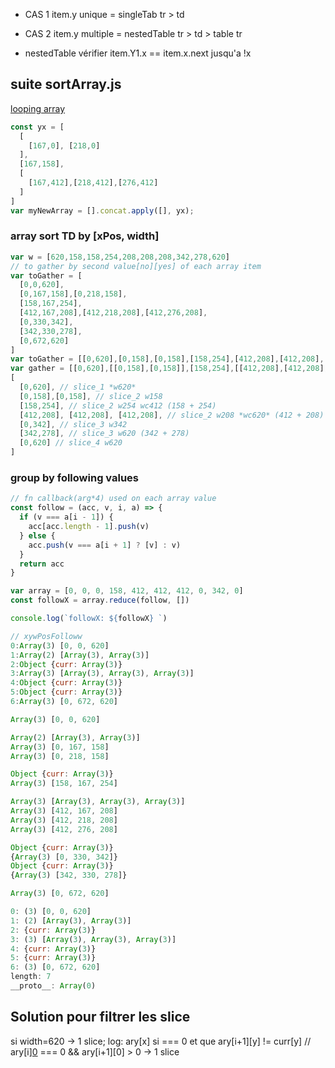 

- CAS 1 item.y unique = singleTab tr > td
- CAS 2 item.y multiple = nestedTable tr > td > table tr

- nestedTable vérifier item.Y1.x == item.x.next jusqu'a !x

## suite sortArray.js

[looping array](http://www.jstips.co/en/javascript/looping-over-arrays/)

```javascript
const yx = [
  [
    [167,0], [218,0]
  ],
  [167,158],
  [
    [167,412],[218,412],[276,412]
  ]
]
var myNewArray = [].concat.apply([], yx);

```

### array sort TD by [xPos, width]

```javascript
var w = [620,158,158,254,208,208,208,342,278,620]
// to gather by second value[no][yes] of each array item
var toGather = [
  [0,0,620],
  [0,167,158],[0,218,158],
  [158,167,254],
  [412,167,208],[412,218,208],[412,276,208],
  [0,330,342],
  [342,330,278],
  [0,672,620]
]
var toGather = [[0,620],[0,158],[0,158],[158,254],[412,208],[412,208],[412,208],[0,342],[342,278],[0,620]]
var gather = [[0,620],[[0,158],[0,158]],[158,254],[[412,208],[412,208],[412,208]],[0,342],[342,278],[0,620]]
[
  [0,620], // slice_1 *w620*
  [0,158],[0,158], // slice_2 w158
  [158,254], // slice_2 w254 wc412 (158 + 254)
  [412,208], [412,208], [412,208], // slice_2 w208 *wc620* (412 + 208)
  [0,342], // slice_3 w342
  [342,278], // slice_3 w620 (342 + 278)
  [0,620] // slice_4 w620
]

```

### group by following values

```javascript
// fn callback(arg*4) used on each array value
const follow = (acc, v, i, a) => {
  if (v === a[i - 1]) {
    acc[acc.length - 1].push(v)
  } else {
    acc.push(v === a[i + 1] ? [v] : v)
  }
  return acc
}

var array = [0, 0, 0, 158, 412, 412, 412, 0, 342, 0]
const followX = array.reduce(follow, [])

console.log(`followX: ${followX} `)

```

```javascript
// xywPosFolloww
0:Array(3) [0, 0, 620]
1:Array(2) [Array(3), Array(3)]
2:Object {curr: Array(3)}
3:Array(3) [Array(3), Array(3), Array(3)]
4:Object {curr: Array(3)}
5:Object {curr: Array(3)}
6:Array(3) [0, 672, 620]

Array(3) [0, 0, 620]

Array(2) [Array(3), Array(3)]
Array(3) [0, 167, 158]
Array(3) [0, 218, 158]

Object {curr: Array(3)}
Array(3) [158, 167, 254]

Array(3) [Array(3), Array(3), Array(3)]
Array(3) [412, 167, 208]
Array(3) [412, 218, 208]
Array(3) [412, 276, 208]

Object {curr: Array(3)}
{Array(3) [0, 330, 342]}
Object {curr: Array(3)}
{Array(3) [342, 330, 278]}

Array(3) [0, 672, 620]

0: (3) [0, 0, 620]
1: (2) [Array(3), Array(3)]
2: {curr: Array(3)}
3: (3) [Array(3), Array(3), Array(3)]
4: {curr: Array(3)}
5: {curr: Array(3)}
6: (3) [0, 672, 620]
length: 7
__proto__: Array(0)

```
## Solution pour filtrer les slice

si width=620 -> 1 slice;
log: ary[x] si === 0 et que ary[i+1][y] != curr[y]
// ary[i][0](x) === 0 && ary[i+1][0] > 0 -> 1 slice
